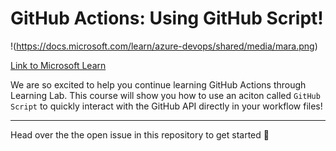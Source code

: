 # GitHub Actions: Using GitHub Script!

!(https://docs.microsoft.com/learn/azure-devops/shared/media/mara.png)

[Link to Microsoft Learn](https://docs.microsoft.com/learn)

We are so excited to help you continue learning GitHub Actions through Learning Lab.  This course will show you how to use an aciton called `GitHub Script` to quickly interact with the GitHub API directly in your workflow files!

---

Head over the the open issue in this repository to get started :tada:

